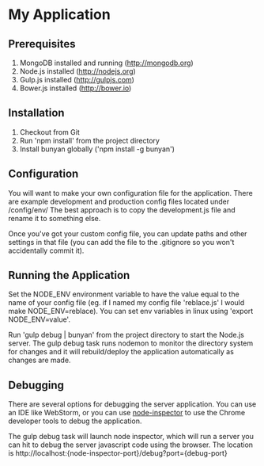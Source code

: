 # My Application #

## Prerequisites ##
1. MongoDB installed and running (http://mongodb.org)
1. Node.js installed (http://nodejs.org)
1. Gulp.js installed (http://gulpjs.com)
1. Bower.js installed (http://bower.io)

## Installation ##
1. Checkout from Git
1. Run 'npm install' from the project directory
1. Install bunyan globally ('npm install -g bunyan')

## Configuration ##
You will want to make your own configuration file for the application. There are example development and production config files located under /config/env/ The best approach is to copy the development.js file and rename it to something else.

Once you've got your custom config file, you can update paths and other settings in that file (you can add the file to the .gitignore so you won't accidentally commit it).


## Running the Application ##
Set the NODE_ENV environment variable to have the value equal to the name of your config file (eg. if I named my config file 'reblace.js' I would make NODE_ENV=reblace). You can set env variables in linux using 'export NODE_ENV=value'.

Run 'gulp debug | bunyan' from the project directory to start the Node.js server. The gulp debug task runs nodemon to monitor the directory system for changes and it will rebuild/deploy the application automatically as changes are made.

## Debugging ##
There are several options for debugging the server application. You can use an IDE like WebStorm, or you can use [node-inspector](https://github.com/node-inspector/node-inspector) to use the Chrome developer tools to debug the application.

The gulp debug task will launch node inspector, which will run a server you can hit to debug the server javascript code using the browser. The location is http://localhost:{node-inspector-port}/debug?port={debug-port}
